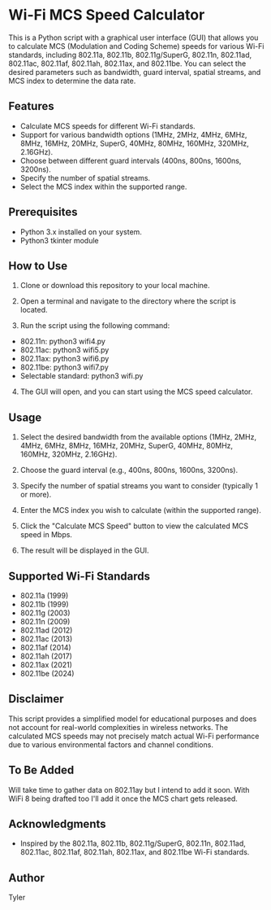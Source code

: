 # Wi-Fi MCS Speed Calculator

This is a Python script with a graphical user interface (GUI) that allows you to calculate MCS (Modulation and Coding Scheme) speeds for various Wi-Fi standards, including 802.11a, 802.11b, 802.11g/SuperG, 802.11n, 802.11ad, 802.11ac, 802.11af, 802.11ah, 802.11ax, and 802.11be. You can select the desired parameters such as bandwidth, guard interval, spatial streams, and MCS index to determine the data rate.

## Features

- Calculate MCS speeds for different Wi-Fi standards.
- Support for various bandwidth options (1MHz, 2MHz, 4MHz, 6MHz, 8MHz, 16MHz, 20MHz, SuperG, 40MHz, 80MHz, 160MHz, 320MHz, 2.16GHz).
- Choose between different guard intervals (400ns, 800ns, 1600ns, 3200ns).
- Specify the number of spatial streams.
- Select the MCS index within the supported range.

## Prerequisites

- Python 3.x installed on your system.
- Python3 tkinter module

## How to Use

1. Clone or download this repository to your local machine.

2. Open a terminal and navigate to the directory where the script is located.

3. Run the script using the following command:
- 802.11n: python3 wifi4.py
- 802.11ac: python3 wifi5.py
- 802.11ax: python3 wifi6.py
- 802.11be: python3 wifi7.py
- Selectable standard: python3 wifi.py


4. The GUI will open, and you can start using the MCS speed calculator.

## Usage

1. Select the desired bandwidth from the available options (1MHz, 2MHz, 4MHz, 6MHz, 8MHz, 16MHz, 20MHz, SuperG, 40MHz, 80MHz, 160MHz, 320MHz, 2.16GHz).

2. Choose the guard interval (e.g., 400ns, 800ns, 1600ns, 3200ns).

3. Specify the number of spatial streams you want to consider (typically 1 or more).

4. Enter the MCS index you wish to calculate (within the supported range).

5. Click the "Calculate MCS Speed" button to view the calculated MCS speed in Mbps.

6. The result will be displayed in the GUI.

## Supported Wi-Fi Standards

- 802.11a (1999)
- 802.11b (1999)
- 802.11g (2003)
- 802.11n (2009)
- 802.11ad (2012)
- 802.11ac (2013)
- 802.11af (2014)
- 802.11ah (2017)
- 802.11ax (2021)
- 802.11be (2024)

## Disclaimer

This script provides a simplified model for educational purposes and does not account for real-world complexities in wireless networks. The calculated MCS speeds may not precisely match actual Wi-Fi performance due to various environmental factors and channel conditions.

## To Be Added

Will take time to gather data on 802.11ay but I intend to add it soon. With WiFi 8 being drafted too I'll add it once the MCS chart gets released.

## Acknowledgments

- Inspired by the 802.11a, 802.11b, 802.11g/SuperG, 802.11n, 802.11ad, 802.11ac, 802.11af, 802.11ah, 802.11ax, and 802.11be Wi-Fi standards.

## Author

Tyler
